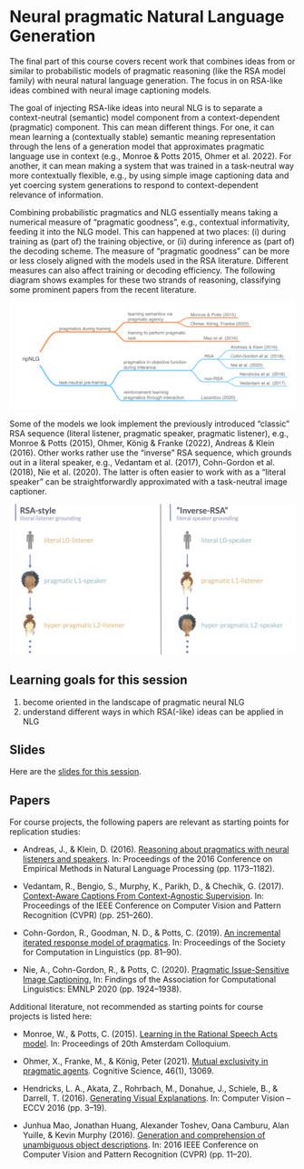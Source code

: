 
# Neural pragmatic Natural Language Generation

The final part of this course covers recent work that combines ideas from or similar to probabilistic models of pragmatic reasoning (like the RSA model family) with neural natural language generation.
The focus in on RSA-like ideas combined with neural image captioning models.

The goal of injecting RSA-like ideas into neural NLG is to separate a context-neutral (semantic) model component from a context-dependent (pragmatic) component.
This can mean different things.
For one, it can mean learning a (contextually stable) semantic meaning representation through the lens of a generation model that approximates pragmatic language use in context (e.g., Monroe & Potts 2015, Ohmer et al. 2022).
For another, it can mean making a system that was trained in a task-neutral way more contextually flexible, e.g., by using simple image captioning data and yet coercing system generations to respond to context-dependent relevance of information.

Combining probabilistic pragmatics and NLG essentially means taking a numerical measure of &ldquo;pragmatic goodness&rdquo;, e.g., contextual informativity, feeding it into the NLG model.
This can happened at two places: (i) during training as (part of) the training objective, or (ii) during inference as (part of) the decoding scheme.
The measure of &ldquo;pragmatic goodness&rdquo; can be more or less closely aligned with the models used in the RSA literature.
Different measures can also affect training or decoding efficiency.
The following diagram shows examples for these two strands of reasoning, classifying some prominent papers from the recent literature.

![img](./../pics/09-pragmatic-NLG.png)

Some of the models we look implement the previously introduced &ldquo;classic&rdquo; RSA sequence (literal listener, pragmatic speaker, pragmatic listener), e.g., Monroe & Potts (2015), Ohmer, König & Franke (2022), Andreas & Klein (2016).
Other works rather use the &ldquo;inverse&rdquo; RSA sequence, which grounds out in a literal speaker, e.g., Vedantam et al. (2017), Cohn-Gordon et al. (2018), Nie et al. (2020).
The latter is often easier to work with as a &ldquo;literal speaker&rdquo; can be straightforwardly approximated with a task-neutral image captioner.

![img](./../pics/09-RSA-sequences.png)


## Learning goals for this session

1.  become oriented in the landscape of pragmatic neural NLG
2.  understand different ways in which RSA(-like) ideas can be applied in NLG


## Slides

Here are the [slides for this session](<https://michael-franke.github.io/npNLG/09-pragmatic-NLG.pdf>).


## Papers

For course projects, the following papers are relevant as starting points for replication studies:

-   Andreas, J., & Klein, D. (2016). [Reasoning about pragmatics with neural listeners and speakers](https://arxiv.org/abs/1604.00562). In: Proceedings of the 2016 Conference on Empirical Methods in Natural Language Processing (pp. 1173–1182).

-   Vedantam, R., Bengio, S., Murphy, K., Parikh, D., & Chechik, G. (2017). [Context-Aware Captions From Context-Agnostic Supervision](https://arxiv.org/abs/1701.02870). In: Proceedings of the IEEE Conference on Computer Vision and Pattern Recognition (CVPR) (pp. 251–260).

-   Cohn-Gordon, R., Goodman, N. D., & Potts, C. (2019). [An incremental iterated response model of pragmatics](https://arxiv.org/abs/1810.00367). In: Proceedings of the Society for Computation in Linguistics (pp. 81–90).

-   Nie, A., Cohn-Gordon, R., & Potts, C. (2020). [Pragmatic Issue-Sensitive Image Captioning.](https://aclanthology.org/2020.findings-emnlp.173.pdf) In: Findings of the Association for Computational Linguistics: EMNLP 2020 (pp. 1924–1938).

Additional literature, not recommended as starting points for course projects is listed here:

-   Monroe, W., & Potts, C. (2015). [Learning in the Rational Speech Acts model](https://arxiv.org/abs/1510.06807). In: Proceedings of 20th Amsterdam Colloquium.

-   Ohmer, X., Franke, M., & König, Peter (2021). [Mutual exclusivity in pragmatic agents](http://dx.doi.org/https://doi.org/10.1111/cogs.13069). Cognitive Science, 46(1), 13069.

-   Hendricks, L. A., Akata, Z., Rohrbach, M., Donahue, J., Schiele, B., & Darrell, T. (2016). [Generating Visual Explanations](https://link.springer.com/chapter/10.1007/978-3-319-46493-0_1). In: Computer Vision &#x2013; ECCV 2016 (pp. 3–19).

-   Junhua Mao, Jonathan Huang, Alexander Toshev, Oana Camburu, Alan Yuille, & Kevin Murphy (2016). [Generation and comprehension of unambiguous object descriptions](https://arxiv.org/abs/1511.02283). In: 2016 IEEE Conference on Computer Vision and Pattern Recognition (CVPR) (pp. 11–20).

